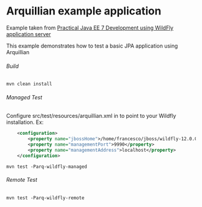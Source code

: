 Arquillian example application
=====================================
Example taken from [Practical Java EE 7 Development using WildFly application server](http://www.itbuzzpress.com/ebooks/java-ee-7-development-on-wildfly.html)

This example demonstrates how to test a basic JPA application using Arquillian 

###### Build 
```shell
mvn clean install 
```

###### Managed Test

Configure src/test/resources/arquillian.xml in to point to your Wildfly installation. Ex:
```xml
	<configuration>
		<property name="jbossHome">/home/francesco/jboss/wildfly-12.0.0.Final</property>
		<property name="managementPort">9990</property>
		<property name="managementAddress">localhost</property>
	</configuration>
```
```shell
mvn test -Parq-wildfly-managed
```

###### Remote Test
```shell
mvn test -Parq-wildfly-remote
```

